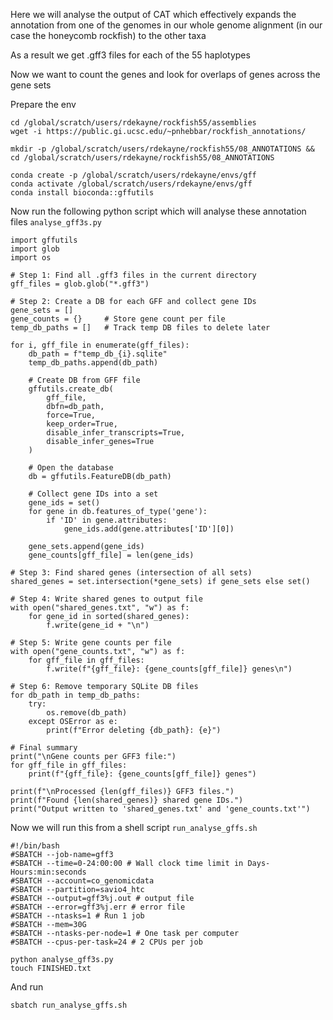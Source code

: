 Here we will analyse the output of CAT which effectively expands the annotation from one of the genomes in our whole genome alignment (in our case the honeycomb rockfish) to the other taxa

As a result we get .gff3 files for each of the 55 haplotypes

Now we want to count the genes and look for overlaps of genes across the gene sets

Prepare the env
```
cd /global/scratch/users/rdekayne/rockfish55/assemblies
wget -i https://public.gi.ucsc.edu/~pnhebbar/rockfish_annotations/

mkdir -p /global/scratch/users/rdekayne/rockfish55/08_ANNOTATIONS && cd /global/scratch/users/rdekayne/rockfish55/08_ANNOTATIONS

conda create -p /global/scratch/users/rdekayne/envs/gff
conda activate /global/scratch/users/rdekayne/envs/gff
conda install bioconda::gffutils
```

Now run the following python script which will analyse these annotation files `analyse_gff3s.py`
```
import gffutils
import glob
import os

# Step 1: Find all .gff3 files in the current directory
gff_files = glob.glob("*.gff3")

# Step 2: Create a DB for each GFF and collect gene IDs
gene_sets = []
gene_counts = {}     # Store gene count per file
temp_db_paths = []   # Track temp DB files to delete later

for i, gff_file in enumerate(gff_files):
    db_path = f"temp_db_{i}.sqlite"
    temp_db_paths.append(db_path)

    # Create DB from GFF file
    gffutils.create_db(
        gff_file,
        dbfn=db_path,
        force=True,
        keep_order=True,
        disable_infer_transcripts=True,
        disable_infer_genes=True
    )

    # Open the database
    db = gffutils.FeatureDB(db_path)

    # Collect gene IDs into a set
    gene_ids = set()
    for gene in db.features_of_type('gene'):
        if 'ID' in gene.attributes:
            gene_ids.add(gene.attributes['ID'][0])

    gene_sets.append(gene_ids)
    gene_counts[gff_file] = len(gene_ids)

# Step 3: Find shared genes (intersection of all sets)
shared_genes = set.intersection(*gene_sets) if gene_sets else set()

# Step 4: Write shared genes to output file
with open("shared_genes.txt", "w") as f:
    for gene_id in sorted(shared_genes):
        f.write(gene_id + "\n")

# Step 5: Write gene counts per file
with open("gene_counts.txt", "w") as f:
    for gff_file in gff_files:
        f.write(f"{gff_file}: {gene_counts[gff_file]} genes\n")

# Step 6: Remove temporary SQLite DB files
for db_path in temp_db_paths:
    try:
        os.remove(db_path)
    except OSError as e:
        print(f"Error deleting {db_path}: {e}")

# Final summary
print("\nGene counts per GFF3 file:")
for gff_file in gff_files:
    print(f"{gff_file}: {gene_counts[gff_file]} genes")

print(f"\nProcessed {len(gff_files)} GFF3 files.")
print(f"Found {len(shared_genes)} shared gene IDs.")
print("Output written to 'shared_genes.txt' and 'gene_counts.txt'")
```

Now we will run this from a shell script `run_analyse_gffs.sh`
```
#!/bin/bash
#SBATCH --job-name=gff3
#SBATCH --time=0-24:00:00 # Wall clock time limit in Days-Hours:min:seconds
#SBATCH --account=co_genomicdata
#SBATCH --partition=savio4_htc
#SBATCH --output=gff3%j.out # output file
#SBATCH --error=gff3%j.err # error file
#SBATCH --ntasks=1 # Run 1 job
#SBATCH --mem=30G
#SBATCH --ntasks-per-node=1 # One task per computer
#SBATCH --cpus-per-task=24 # 2 CPUs per job

python analyse_gff3s.py
touch FINISHED.txt
```

And run
```
sbatch run_analyse_gffs.sh
```
